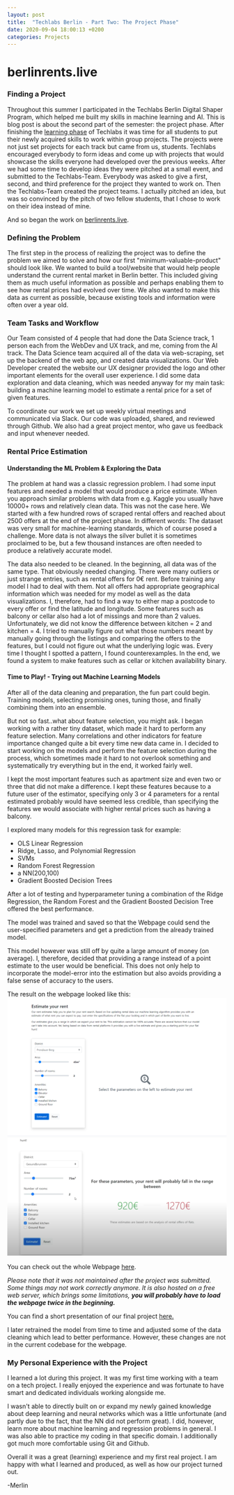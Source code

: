 ```yaml
---
layout: post
title:  "Techlabs Berlin - Part Two: The Project Phase"
date: 2020-09-04 18:00:13 +0200
categories: Projects
---
```


berlinrents.live
====================

### Finding a Project

Throughout this summer I participated in the Techlabs Berlin Digital Shaper Program, which helped me built my skills in machine learning and AI. This is blog post is about the second part of the semester: the project phase.
After finishing the [learning phase](https://merlinschaefer.github.io/courses/2020/08/25/techlabs_part1.html) of Techlabs it was time for all students to put their newly acquired skills to work within group projects.
The projects were not just set projects for each track but came from us, students. Techlabs encouraged everybody to form ideas and come up with projects that would showcase the skills everyone had developed over the previous weeks.
After we had some time to develop ideas they were pitched at a small event, and submitted to the Techlabs-Team.
Everybody was asked to give a first, second, and third preference for the project they wanted to work on. Then the Techlabs-Team created the project teams.
I actually pitched an idea, but was so convinced by the pitch of two fellow students, that I chose to work on their idea instead of mine.

And so began the work on [berlinrents.live](https://drive.google.com/file/d/1R88lCPdal0uvbl1-JQneimi3uL7Mt173/view?usp=sharing).

### Defining the Problem

The first step in the process of realizing the project was to define the problem we aimed to solve and how our first "minimum-valuable-product" should look like.
We wanted to build a tool/website that would help people understand the current rental market in Berlin better. This included giving them as much useful information as possible and perhaps enabling them to see how rental prices had evolved over time.
We also wanted to make this data as current as possible, because existing tools and information were often over a year old.

### Team Tasks and Workflow

Our Team consisted of 4 people that had done the Data Science track, 1 person each from the WebDev and UX track, and me, coming from the AI track.
The Data Science team acquired all of the data via web-scraping, set up the backend of the web app, and created data visualizations.
Our Web Developer created the website our UX designer provided the logo and other important elements for the overall user experience.
I did some data exploration and data cleaning, which was needed anyway for my main task: building a machine learning model to estimate a rental price for a set of given features.

To coordinate our work we set up weekly virtual meetings and communicated via Slack. Our code was uploaded, shared, and reviewed through Github.
We also had a great project mentor, who gave us feedback and input whenever needed.

### Rental Price Estimation
#### Understanding the ML Problem & Exploring the Data
The problem at hand was a classic regression problem. I had some input features and needed a model that would produce a price estimate.
When you approach similar problems with data from e.g. Kaggle you usually have 10000+ rows and relatively clean data. This was not the case here.
We started with a few hundred rows of scraped rental offers and reached about 2500 offers at the end of the project phase. 
In different words: The dataset was very small for machine-learning standards, which of course posed a challenge.
More data is not always the silver bullet it is sometimes proclaimed to be, but a few thousand instances are often needed to produce a relatively accurate model.

The data also needed to be cleaned. In the beginning, all data was of the same type. That obviously needed changing. There were many outliers or just strange entries, such as rental offers for 0€ rent. Before training any model I had to deal with them.
Not all offers had appropriate geographical information which was needed for my model as well as the data visualizations. I, therefore, had to find a way to either map a postcode to every offer or find the latitude and longitude.
Some features such as balcony or cellar also had a lot of missings and more than 2 values. Unfortunately, we did not know the difference between kitchen = 2 and kitchen = 4. I tried to manually figure out what those numbers meant by manually going through the listings and comparing the offers to the features, but I could not figure out what the underlying logic was.
Every time I thought I spotted a pattern, I found counterexamples.
In the end, we found a system to make features such as cellar or kitchen availability binary.

#### Time to Play! - Trying out Machine Learning Models

After all of the data cleaning and preparation, the fun part could begin. Training models, selecting promising ones, tuning those, and finally combining them into an ensemble.

But not so fast..what about feature selection, you might ask.
I began working with a rather tiny dataset, which made it hard to perform any feature selection. Many correlations and other indicators for feature importance changed quite a bit every time new data came in.
I decided to start working on the models and perform the feature selection during the process, which sometimes made it hard to not overlook something and systematically try everything but in the end, it worked fairly well.

I kept the most important features such as apartment size and even two or three that did not make a difference. I kept these features because to a future user of the estimator, specifying only 3 or 4 parameters for a rental estimated probably would have seemed less credible, than specifying the features we would associate with higher rental prices such as having a balcony.

I explored many models for this regression task for example:
- OLS Linear Regression
- Ridge, Lasso, and Polynomial Regression
- SVMs
- Random Forest Regression
- a NN(200,100)
- Gradient Boosted Decision Trees

After a lot of testing and hyperparameter tuning a combination of the Ridge Regression, the Random Forest and the Gradient Boosted Decision Tree offered the best performance.

The model was trained and saved so that the Webpage could send the user-specified parameters and get a prediction from the already trained model.

This model however was still off by quite a large amount of money (on average). I, therefore, decided that providing a range instead of a point estimate to the user would be beneficial.
This does not only help to incorporate the model-error into the estimation but also avoids providing a false sense of accuracy to the users.

The result on the webpage looked like this:
![The Web Interface for the Price Estimation](/assets/images/berlinrents_estimate.png)
![The Web Interface for the Price Estimation](/assets/images/berlinrents_estimate2.png)

You can check out the whole Webpage [here](https://berlinrentslive.herokuapp.com/).

*Please note that it was not maintained after the project was submitted. Some things may not work correctly anymore. It is also hosted on a free web server, which brings some limitations, **you will probably have to load the webpage twice in the beginning.***

You can find a short presentation of our final project [here.](https://drive.google.com/file/d/1R88lCPdal0uvbl1-JQneimi3uL7Mt173/view?usp=sharing)

I later retrained the model from time to time and adjusted some of the data cleaning which lead to better performance. However, these changes are not in the current codebase for the webpage.

### My Personal Experience with the Project

I learned a lot during this project. It was my first time working with a team on a tech project.
I really enjoyed the experience and was fortunate to have smart and dedicated individuals working alongside me.

I wasn't able to directly built on or expand my newly gained knowledge about deep learning and neural networks which was a little unfortunate (and partly due to the fact, that the NN did not perform great).
I did, however, learn more about machine learning and regression problems in general. 
I was also able to practice my coding in that specific domain. 
I additionally got much more comfortable using Git and Github.

Overall it was a great (learning) experience and my first real project. I am happy with what I learned and produced, as well as how our project turned out.

-Merlin
